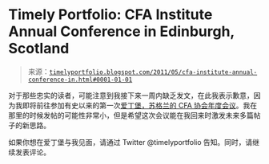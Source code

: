 <!--yml

category: 未分类

date: 2024-05-18 15:16:46

-->

# Timely Portfolio: CFA Institute Annual Conference in Edinburgh, Scotland

> 来源：[`timelyportfolio.blogspot.com/2011/05/cfa-institute-annual-conference-in.html#0001-01-01`](http://timelyportfolio.blogspot.com/2011/05/cfa-institute-annual-conference-in.html#0001-01-01)

对于那些忠实的读者，可能注意到我接下来一周内缺乏发文，在此我表示歉意，因为我即将前往参加有史以来的第一次[爱丁堡，苏格兰的 CFA 协会年度会议](http://annual.cfaconference.org/)。我在那里的时候发帖的可能性非常小，但是希望这次会议能在我回来时激发未来多篇帖子的新思路。

如果你想在爱丁堡与我见面，请通过 Twitter @timelyportfolio 告知。同时，请继续发表评论。
